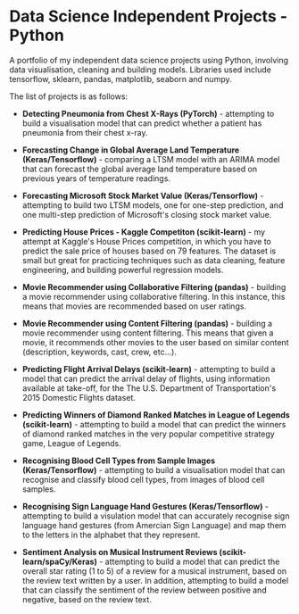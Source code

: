 # Data Science Independent Projects - Python
A portfolio of my independent data science projects using Python, involving data visualisation, cleaning and building models. Libraries used include tensorflow, sklearn, pandas, matplotlib, seaborn and numpy.

The list of projects is as follows:

* __Detecting Pneumonia from Chest X-Rays (PyTorch)__ - attempting to build a visualisation model that can predict whether a patient has pneumonia from their chest x-ray.

* __Forecasting Change in Global Average Land Temperature (Keras/Tensorflow)__ - comparing a LTSM model with an ARIMA model that can forecast the global average land temperature based on previous years of temperature readings.

* __Forecasting Microsoft Stock Market Value (Keras/Tensorflow)__ - attempting to build two LTSM models, one for one-step prediction, and one multi-step prediction of Microsoft's closing stock market value.

* __Predicting House Prices - Kaggle Competiton (scikit-learn)__ - my attempt at Kaggle's House Prices competition, in which you have to predict the sale price of houses based on 79 features. The dataset is small but great for practicing techniques such as data cleaning, feature engineering, and building powerful regression models.

* __Movie Recommender using Collaborative Filtering (pandas)__ - building a movie recommender using collaborative filtering. In this instance, this means that movies are recommended based on user ratings.

* __Movie Recommender using Content Filtering (pandas)__ - building a movie recommender using content filtering. This means that given a movie, it recommends other movies to the user based on similar content (description, keywords, cast, crew, etc...).

* __Predicting Flight Arrival Delays (scikit-learn)__ - attempting to build a model that can predict the arrival delay of flights, using information available at take-off, for the The U.S. Department of Transportation's 2015 Domestic Flights dataset.

* __Predicting Winners of Diamond Ranked Matches in League of Legends (scikit-learn)__ - attempting to build a model that can predict the winners of diamond ranked matches in the very popular competitive strategy game, League of Legends. 

* __Recognising Blood Cell Types from Sample Images (Keras/Tensorflow)__ - attempting to build a visualisation model that can recognise and classify blood cell types, from images of blood cell samples. 

* __Recognising Sign Language Hand Gestures (Keras/Tensorflow)__ - attempting to build a visulation model that can accurately recognise sign language hand gestures (from Amercian Sign Language) and map them to the letters in the alphabet that they represent.

* __Sentiment Analysis on Musical Instrument Reviews (scikit-learn/spaCy/Keras)__ - attempting to build a model that can predict the overall star rating (1 to 5) of a review for a musical instrument, based on the review text written by a user. In addition, attempting to build a model that can classify the sentiment of the review between positive and negative, based on the review text.
